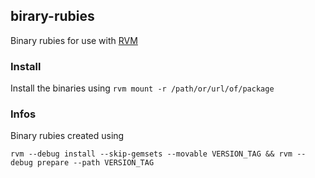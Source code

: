## birary-rubies

Binary rubies for use with [RVM](https://rvm.io)

### Install

Install the binaries using `rvm mount -r /path/or/url/of/package` 

### Infos

Binary rubies created using

`rvm --debug install --skip-gemsets --movable VERSION_TAG && rvm --debug prepare --path VERSION_TAG`

